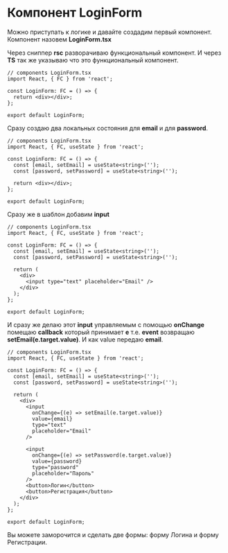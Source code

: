 # Компонент LoginForm

Можно приступать к логике и давайте создадим первый компонент. Компонент назовем **LoginForm.tsx**

Через сниппер **rsc** разворачиваю функциональный компонент. И через **TS** так же указываю что это функциональный компонент.

```tsx
// components LoginForm.tsx
import React, { FC } from 'react';

const LoginForm: FC = () => {
  return <div></div>;
};

export default LoginForm;
```

Сразу создаю два локальных состояния для **email** и для **password**.

```tsx
// components LoginForm.tsx
import React, { FC, useState } from 'react';

const LoginForm: FC = () => {
  const [email, setEmail] = useState<string>('');
  const [password, setPassword] = useState<string>('');

  return <div></div>;
};

export default LoginForm;
```

Сразу же в шаблон добавим **input**

```tsx
// components LoginForm.tsx
import React, { FC, useState } from 'react';

const LoginForm: FC = () => {
  const [email, setEmail] = useState<string>('');
  const [password, setPassword] = useState<string>('');

  return (
    <div>
      <input type="text" placeholder="Email" />
    </div>
  );
};

export default LoginForm;
```

И сразу же делаю этот **input** управляемым с помощью **onChange** помещаю **callback** который принимает **e** т.е. **event** возвращаю **setEmail(e.target.value)**. И как value передаю **email**.

```tsx
// components LoginForm.tsx
import React, { FC, useState } from 'react';

const LoginForm: FC = () => {
  const [email, setEmail] = useState<string>('');
  const [password, setPassword] = useState<string>('');

  return (
    <div>
      <input
        onChange={(e) => setEmail(e.target.value)}
        value={email}
        type="text"
        placeholder="Email"
      />

      <input
        onChange={(e) => setPassword(e.target.value)}
        value={password}
        type="password"
        placeholder="Пароль"
      />
      <button>Логин</button>
      <button>Регистрация</button>
    </div>
  );
};

export default LoginForm;
```

Вы можете заморочится и сделать две формы: форму Логина и форму Регистрации.
